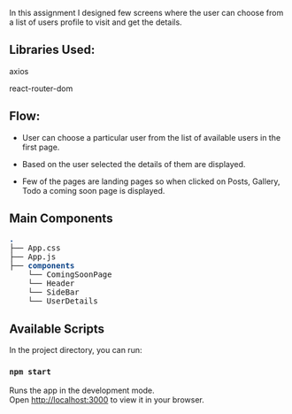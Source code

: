 In this assignment I designed few screens where the user can choose from a list of users profile to visit and get the details.

## Libraries Used:

axios

react-router-dom

## Flow:

- User can choose a particular user from the list of available users in the first page.

- Based on the user selected the details of them are displayed.

- Few of the pages are landing pages so when clicked on Posts, Gallery, Todo a coming soon page is displayed.

## Main Components

<pre><font color="#12488B"><b>.</b></font>
├── App.css
├── App.js
├── <font color="#12488B"><b>components</b></font>
    └── ComingSoonPage
    └── Header
    └── SideBar
    └── UserDetails
</pre>

## Available Scripts

In the project directory, you can run:

### `npm start`

Runs the app in the development mode.\
Open [http://localhost:3000](http://localhost:3000) to view it in your browser.

